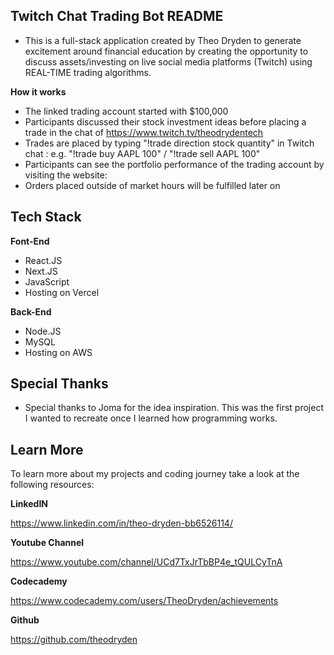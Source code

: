 ## Twitch Chat Trading Bot README
- This is a full-stack application created by Theo Dryden to generate excitement around financial education by creating the opportunity to discuss assets/investing on live social media platforms (Twitch) using REAL-TIME trading algorithms.  

**How it works**
- The linked trading account started with $100,000
- Participants discussed their stock investment ideas before placing a trade in the chat of https://www.twitch.tv/theodrydentech
- Trades are placed by typing "!trade direction stock quantity" in Twitch chat : e.g. "!trade buy AAPL 100" / "!trade sell AAPL 100" 
- Participants can see the portfolio performance of the trading account by visiting the website:
- Orders placed outside of market hours will be fulfilled later on

## Tech Stack
**Font-End**
- React.JS
- Next.JS
- JavaScript
- Hosting on Vercel

**Back-End**
- Node.JS
- MySQL
- Hosting on AWS

## Special Thanks
- Special thanks to Joma for the idea inspiration. This was the first project I wanted to recreate once I learned how programming works. 
  
## Learn More 
To learn more about my projects and coding journey take a look at the following resources:

**LinkedIN**

https://www.linkedin.com/in/theo-dryden-bb6526114/ 

**Youtube Channel**

https://www.youtube.com/channel/UCd7TxJrTbBP4e_tQULCyTnA

**Codecademy**

https://www.codecademy.com/users/TheoDryden/achievements

**Github**

https://github.com/theodryden

